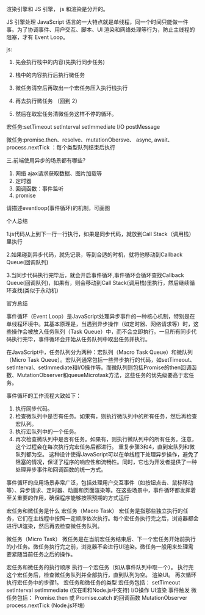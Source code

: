 渲染引擎和 JS 引擎，
js 和渲染是分开的。

JS 引擎处理 JavaScript 语言的一大特点就是单线程，同一个时间只能做一件事。为了协调事件、用户交互、脚本、UI 渲染和网络处理等行为，防止主线程的阻塞，才有 Event Loop。

js: 
1. 先会执行栈中的内容(先执行同步任务) 

2. 栈中的内容执行后执行微任务 
3. 微任务清空后再取出一个宏任务压入执行栈执行 
4. 再去执行微任务 （回到 2）
5. 然后在取宏任务清微任务这样不停的循环。

宏任务:setTimeout setInterval setImmediate  I/O postMessage

微任务:promise.then、resolve、mutationObersve、 async, await、process.nextTick ：每个类型队列结束后执行



三.前端使用异步的场景都有哪些?
1. 网络 ajax请求获取数据、图片加载等
2. 定时器
3. 回调函数：事件监听
4. promise

请描述eventloop(事件循环)的机制，可画图


个人总结

1.js代码从上到下一行一行执行，如果是同步代码，就放到Call Stack（调用栈）里执行

2.如果碰到异步代码，就先记录，等到合适的时机，就将他移动到Callback Queue(回调队列)

3.当同步代码执行完毕后，就会开启事件循环,事件循环会循环查找Callback Queue(回调队列)，如果有，则会移动到Call Stack(调用栈)里执行，然后继续循环查找(类似于永动机)



官方总结

事件循环（Event Loop）是JavaScript处理异步事件的一种核心机制，特别是在单线程环境中。其基本原理是，当遇到异步操作（如定时器、网络请求等）时，这些操作会被放入任务队列（Task Queue）中，而不会立即执行。一旦所有同步代码执行完毕，事件循环会开始从任务队列中取出任务并执行。

在JavaScript中，任务队列分为两种：宏队列（Macro Task Queue）和微队列（Micro Task Queue）。宏队列通常包括一些异步执行的代码，如setTimeout、setInterval、setImmediate和I/O操作等。而微队列则包括Promise的then回调函数、MutationObserver和queueMicrotask方法，这些任务的优先级要高于宏任务。

事件循环的工作流程大致如下：

1. 执行同步代码。
2. 检查微队列中是否有任务。如果有，则执行微队列中的所有任务，然后再检查宏队列。
3. 执行宏队列中的一个任务。
4. 再次检查微队列中是否有任务。如果有，则执行微队列中的所有任务。注意，这个过程会在每次执行完宏任务后都进行。
重复步骤3和4，直到宏队列和微队列都为空。
这种设计使得JavaScript可以在单线程下处理异步操作，避免了阻塞的情况，保证了程序的响应性和流畅性。同时，它也为开发者提供了一种处理异步事件和回调函数的统一方式。

事件循环的应用场景非常广泛，包括处理用户交互事件（如按钮点击、鼠标移动等）、异步请求、定时器、动画和页面渲染等。在这些场景中，事件循环都发挥着至关重要的作用，确保程序能够按照预期的方式运行



宏任务和微任务是什么
宏任务（Macro Task）
宏任务是指那些独立执行的任务，它们在主线程中按照一定顺序依次执行。每个宏任务执行完之后，浏览器都会进行UI渲染，然后再去检查微任务队列。

微任务（Micro Task）
微任务是在当前宏任务结束后、下一个宏任务开始前执行的小任务。微任务执行完之前，浏览器不会进行UI渲染。微任务一般用来处理需要紧随当前任务之后的操作。

宏任务和微任务的执行顺序
执行一个宏任务（如从事件队列中取一个）。
执行完这个宏任务后，检查微任务队列并全部执行，直到队列为空。
渲染UI。
再次循环执行宏任务中的步骤1。
宏任务和微任务的类型
宏任务包括：
setTimeout
setInterval
setImmediate (仅在IE和Node.js中支持)
I/O操作
UI渲染
事件触发
微任务包括：
Promise.then 或 Promise.catch 的回调函数
MutationObserver
process.nextTick (Node.js环境)
